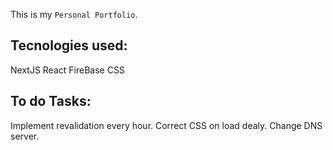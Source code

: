 This is my `Personal Portfolio`.

## Tecnologies used:

NextJS
React
FireBase
CSS

## To do Tasks:

Implement revalidation every hour.
Correct CSS on load dealy.
Change DNS server.


